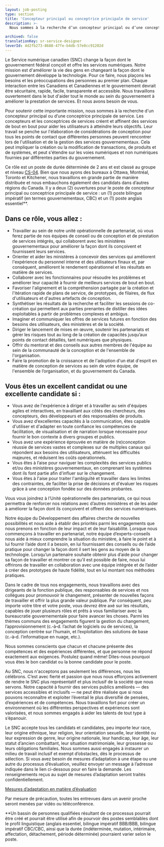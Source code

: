 ```yaml
---
layout: job-posting
type: section
title: 'Concepteur principal ou conceptrice principale de service'
description: >-
  Nous sommes à la recherche d’un concepteur principal ou d’une conceptrice principale de service. Les concepteurs et les conceptrices de services créent et affinent des services de bout en bout pour aider les utilisateurs à atteindre leurs objectifs.

archived: false
translationKey: sr-service-designer
leverId: 4d2fb273-8688-47fe-b4db-57e0cc91202d
---
```


Le Service numérique canadien (SNC) change la façon dont le gouvernement fédéral conçoit et offre les services numériques. Notre mission est d'améliorer la vie des gens en changeant la façon dont le gouvernement développe la technologie. Pour ce faire, nous plaçons les besoins et les préoccupations des personnes au premier plan. Chaque interaction entre les Canadiens et Canadiennes et le gouvernement devrait être sécuritaire, rapide, facile, transparente et accessible. Nous travaillons ouvertement dans le but d'aider tout le monde au sein du gouvernement à améliorer la prestation de services. Et nous avons besoin de vous.

Pour soutenir cette importante mission, nous sommes à la recherche d'un concepteur principal ou d’une conceptrice principale de service. Les concepteurs et les conceptrices de services créent et affinent des services de bout en bout pour aider les utilisateurs à atteindre leurs objectifs. Leur travail se penche sur l'élaboration de considérations de conception pour tous les points de contact que différentes personnes peuvent rencontrer lors de l'utilisation et de la gestion des services gouvernementaux. Cela peut impliquer la création ou la modification de transactions, de produits et de systèmes, et peut s'étendre sur les voies numériques et non numériques fournies par différentes parties du gouvernement. 

Ce rôle est un poste de durée déterminée de 2 ans et est classé au groupe et niveau [CS-04](https://www.tbs-sct.gc.ca/agreements-conventions/view-visualiser-eng.aspx?id=1#toc12259212260). Bien que nous ayons des bureaux à Ottawa, Montréal, Toronto et Kitchener, nous travaillons en grande partie de manière distribuée et nous embauchons également des candidats dans d’autres régions du Canada. Il y a deux (2) ouvertures pour le poste de concepteur principal ou conceptrice principale de service : un (1) poste bilingue impératif (en termes gouvernementaux, CBC) et un (1) poste anglais essentiel**.

## Dans ce rôle, vous allez : 
- Travailler au sein de notre unité opérationnelle de partenariat, où vous ferez partie de nos équipes de conseil ou de conception et de prestation de services intégrés, qui collaborent avec les ministères gouvernementaux pour améliorer la façon dont ils conçoivent et fournissent leurs services. 
- Orienter et aider les ministères à concevoir des services qui améliorent l'expérience du personnel interne et des utilisateurs finaux et, par conséquent, améliorent le rendement opérationnel et les résultats en matière de services.
- Collaborer avec les fonctionnaires pour résoudre les problèmes et améliorer leur capacité à fournir de meilleurs services de bout en bout.
- Favoriser l'alignement et la compréhension partagée par la création et l'itération rapide de plans de service, de prototypes, de filaires, de flux d'utilisateurs et d'autres artefacts de conception.
- Synthétiser les résultats de la recherche et faciliter les sessions de co-création qui permettent aux parties prenantes de distiller des idées exploitables à partir de problèmes complexes et ambigus.
- Imaginer et communiquer les offres de services futures en fonction des besoins des utilisateurs, des ministères et de la société.
- Diriger le lancement de mises en œuvre, soutenir les partenariats et gérer les risques tout au long de la création de capacités jusqu’aux points de contact détaillés, tant numériques que physiques.
- Offrir du mentorat et des conseils aux autres membres de l'équipe au sein de la communauté de la conception et de l'ensemble de l'organisation.
- Faire la promotion de la croissance et de l'adoption d'un état d'esprit en matière de conception de services au sein de votre équipe, de l'ensemble de l’organisation, et du gouvernement du Canada.

## Vous êtes un excellent candidat ou une excellente candidate si : 
- Vous avez de l'expérience à diriger et à travailler au sein d'équipes agiles et interactives, en travaillant aux côtés des chercheurs, des concepteurs, des développeurs et des responsables de produits.
- Vous avez d’excellentes capacités à la communication, êtes capable d'utiliser et d'adapter en toute confiance les compétences de facilitation, de visualisation et de narration lorsque nécessaire pour fournir le bon contexte à divers groupes et publics. 
- Vous avez une expérience éprouvée en matière de (re)conception réussie de services vastes et complexes sur de multiples canaux qui répondent aux besoins des utilisateurs, atténuent les difficultés majeures, et réduisent les coûts opérationnels.
- Vous êtes à l’aise pour naviguer les complexités des services publics et/ou des ministères gouvernementaux, en comprenant les systèmes dont ils font partie afin d'influer sur le changement.
- Vous êtes à l'aise pour traiter l'ambiguïté et travailler dans les limites des contraintes, de faciliter la prise de décisions et d'évaluer les risques grâce à une conception fondée sur des données probantes. 

Vous vous joindrez à l’Unité opérationnelle des partenariats, ce qui nous permettra de renforcer nos relations avec d’autres ministères et de les aider à améliorer la façon dont ils conçoivent et offrent des services numériques.  

Notre équipe du Développement des affaires cherche de nouvelles possibilités et nous aide à établir des priorités parmi les engagements que nous prenons en fonction de leur impact et de leur faisabilité. Lorsque nous commençons à travailler en partenariat, notre équipe d’experts-conseils nous aide à mieux comprendre la situation du ministère, à faire le point et à lui fournir l’aide dont il a besoin, en lui fournissant des conseils ou de l’aide pratique pour changer la façon dont il sert les gens au moyen de la technologie. Lorsqu’un partenaire souhaite obtenir plus d’aide pour changer sa façon de travailler et montrer ce qu’il est possible de faire, nous lui offrirons de travailler en collaboration avec une équipe intégrée et de l’aider à créer des prototypes de haute fidélité, tout en lui montant nos méthodes pratiques. 

Dans le cadre de tous nos engagements, nous travaillons avec des dirigeants de la fonction publique, des responsables de services et nos collègues pour promouvoir le changement, présenter de nouvelles façons de travailler et offrir la plus grande valeur publique. Par conséquent, peu importe votre titre et votre poste, vous devrez être axé sur les résultats, capables de jouer plusieurs rôles et prêts à vous familiariser avec la bureaucratie gouvernementale pour faire avancer les choses. Parmi les thèmes communs des engagements figurent la gestion du changement, l’approvisionnement (c.‑à‑d. l’achat de logiciels ou de services), la conception centrée sur l’humain, et l’exploitation des solutions de base (c.‑à‑d. l’informatique en nuage, etc.).

Nous sommes conscients que chacun et chacune présente des compétences et des expériences différentes, et que personne ne répond exactement aux exigences. Postulez quand même! Dites-nous pourquoi vous êtes le bon candidat ou la bonne candidate pour le poste.

Au SNC, nous n'acceptons pas seulement les différences, nous les célébrons. C’est avec fierté et passion que nous nous efforçons activement de rendre le SNC plus représentatif et plus inclusif de la société que nous servons. Notre capacité à fournir des services publics améliorés — des services accessibles et inclusifs — ne peut être réalisée que si nous pouvons reconnaître et exploiter l’éventail le plus diversifié de pensées, d’expériences et de compétences. Nous travaillons fort pour créer un environnement où les différentes perspectives et expériences sont valorisées, et nous sommes engagés à aider les talents de tout type à s’épanouir.

Le SNC accepte tous les candidats et candidates, peu importe leur race, leur origine ethnique, leur religion, leur orientation sexuelle, leur identité ou leur expression de genre, leur origine nationale, leur handicap, leur âge, leur statut d’ancien combattant, leur situation matrimoniale, leur grossesse ou leurs obligations familiales. Nous sommes aussi engagés à instaurer un milieu de travail inclusif et exempt d’obstacles, dès le processus de sélection. Si vous avez besoin de mesures d’adaptation à une étape ou une autre du processus d’évaluation, veuillez envoyer un message à l’adresse indiquée dans le lien ci-dessous pour en faire la demande. Les renseignements reçus au sujet de mesures d’adaptation seront traités confidentiellement.

[Mesures d’adaptation en matière d’évaluation](https://www.canada.ca/fr/commission-fonction-publique/services/mesures-d-adaptation-matiere-evaluation.html)

Par mesure de précaution, toutes les entrevues dans un avenir proche seront menées par vidéo ou téléconférence.

**Un bassin de personnes qualifiées résultant de ce processus pourrait être créé et pourrait être utilisé afin de pourvoir des postes semblables dont le profil linguistique (anglais essentiel, bilingue impératif BBB/BBB, bilingue impératif CBC/CBC, ainsi que la durée (indéterminée, mutation, intérimaire, affectation, détachement, période déterminée) pourraient varier selon le poste.

